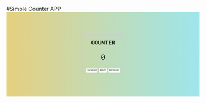 #Simple Counter APP
![counter](https://github.com/aykutreisoglu/react-counter-app/blob/master/src/figures/counterApp.PNG)
